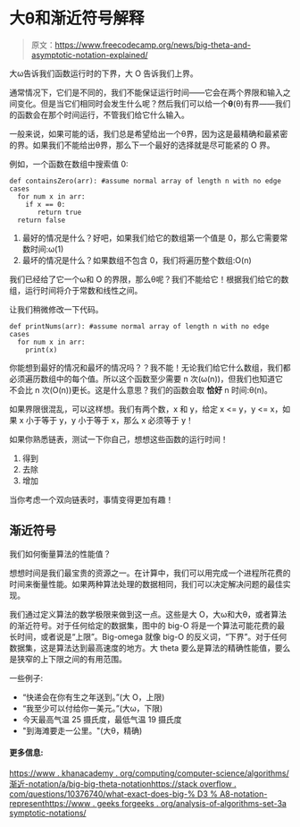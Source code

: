 # 大θ和渐近符号解释

> 原文：<https://www.freecodecamp.org/news/big-theta-and-asymptotic-notation-explained/>

大ω告诉我们函数运行时的下界，大 O 告诉我们上界。

通常情况下，它们是不同的，我们不能保证运行时间——它会在两个界限和输入之间变化。但是当它们相同时会发生什么呢？然后我们可以给一个****θ****(θ)有界——我们的函数会在那个时间运行，不管我们给它什么输入。

一般来说，如果可能的话，我们总是希望给出一个θ界，因为这是最精确和最紧密的界。如果我们不能给出θ界，那么下一个最好的选择就是尽可能紧的 O 界。

例如，一个函数在数组中搜索值 0:

```
def containsZero(arr): #assume normal array of length n with no edge cases
  for num x in arr:
    if x == 0:
       return true
  return false
```

1.  最好的情况是什么？好吧，如果我们给它的数组第一个值是 0，那么它需要常数时间:ω(1)
2.  最坏的情况是什么？如果数组不包含 0，我们将遍历整个数组:O(n)

我们已经给了它一个ω和 O 的界限，那么θ呢？我们不能给它！根据我们给它的数组，运行时间将介于常数和线性之间。

让我们稍微修改一下代码。

```
def printNums(arr): #assume normal array of length n with no edge cases
  for num x in arr:
    print(x)
```

你能想到最好的情况和最坏的情况吗？？我不能！无论我们给它什么数组，我们都必须遍历数组中的每个值。所以这个函数至少需要 n 次(ω(n))，但我们也知道它不会比 n 次(O(n))更长。这是什么意思？我们的函数会取 ****恰好**** n 时间:θ(n)。

如果界限很混乱，可以这样想。我们有两个数，x 和 y，给定 x <= y，y <= x，如果 x 小于等于 y，y 小于等于 x，那么 x 必须等于 y！

如果你熟悉链表，测试一下你自己，想想这些函数的运行时间！

1.  得到
2.  去除
3.  增加

当你考虑一个双向链表时，事情变得更加有趣！

## **渐近符号**

我们如何衡量算法的性能值？

想想时间是我们最宝贵的资源之一。在计算中，我们可以用完成一个进程所花费的时间来衡量性能。如果两种算法处理的数据相同，我们可以决定解决问题的最佳实现。

我们通过定义算法的数学极限来做到这一点。这些是大 O，大ω和大θ，或者算法的渐近符号。对于任何给定的数据集，图中的 big-O 将是一个算法可能花费的最长时间，或者说是“上限”。Big-omega 就像 big-O 的反义词，“下界”。对于任何数据集，这是算法达到最高速度的地方。大 theta 要么是算法的精确性能值，要么是狭窄的上下限之间的有用范围。

一些例子:

*   “快递会在你有生之年送到。”(大 O，上限)
*   “我至少可以付给你一美元。”(大ω，下限)
*   今天最高气温 25 摄氏度，最低气温 19 摄氏度
*   "到海滩要走一公里。"(大θ，精确)

#### **更多信息:**

[https://www . khanacademy . org/computing/computer-science/algorithms/渐近-notation/a/big-big-theta-notation](https://www.khanacademy.org/computing/computer-science/algorithms/asymptotic-notation/a/big-big-theta-notation)[https://stack overflow . com/questions/10376740/what-exact-does-big-% D3 % A8-notation-represent](https://stackoverflow.com/questions/10376740/what-exactly-does-big-%D3%A8-notation-represent)[https://www . geeks forgeeks . org/analysis-of-algorithms-set-3a symptotic-notations/](https://www.geeksforgeeks.org/analysis-of-algorithms-set-3asymptotic-notations/)